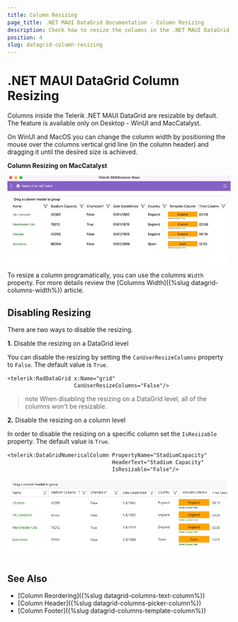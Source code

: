 ```yaml
---
title: Column Resizing
page_title: .NET MAUI DataGrid Documentation - Column Resizing
description: Check how to resize the columns in the .NET MAUI DataGrid control
position: 4
slug: datagrid-column-resizing
---
```


# .NET MAUI DataGrid Column Resizing

Columns inside the Telerik .NET MAUI DataGrid are resizable by default. The feature is available only on Desktop - WinUI and MacCatalyst.

On WinUI and MacOS you can change the column width by positioning the mouse over the columns vertical grid line (in the column header) and dragging it until the desired size is achieved.



**Column Resizing on MacCatalyst**

![DataGrid Column Resizing](../images/column-resizing.gif)

To resize a column programatically, you can use the columns `Width` property. For more details review the [Columns Width]({%slug datagrid-columns-width%}) article.

## Disabling Resizing

There are two ways to disable the resizing.

**1.** Disable the resizing on a DataGrid level 

You can disable the resizing by setting the `CanUserResizeColumns` property to `False`. The default value is `True`.

```XAML
<telerik:RadDataGrid x:Name="grid" 
                     CanUserResizeColumns="False"/>
```

>note When disabling the resizing on a DataGrid level, all of the columns won't be resizable.

**2.** Disable the resizing on a column level

In order to disable the resizing on a specific column set the `IsResizable` property. The default value is `True`.

```XAML
<telerik:DataGridNumericalColumn PropertyName="StadiumCapacity" 
                                 HeaderText="Stadium Capacity"
                                 IsResizable="False"/>
```

![.NET MAUI DataGrid disable column resizing](../images/column-resizing-disable-column-level.gif)

## See Also

- [Column Reordering]({%slug datagrid-columns-text-column%})
- [Column Header]({%slug datagrid-columns-picker-column%})
- [Column Footer]({%slug datagrid-columns-template-column%})
